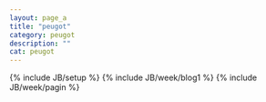 ```yaml
---
layout: page_a
title: "peugot"
category: peugot
description: ""
cat: peugot
---
```

{% include JB/setup %}
{% include JB/week/blog1 %}
{% include JB/week/pagin %}
